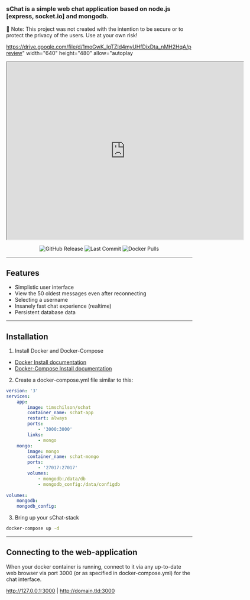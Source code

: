 ### sChat is a simple web chat application based on node.js [express, socket.io] and mongodb.

📢 Note: This project was not created with the intention to be secure or to protect the privacy of the users. Use at your own risk!

https://drive.google.com/file/d/1moGwK_IgTZId4myUHfDixDta_nMH2HqA/preview" width="640" height="480" allow="autoplay

<p align="center">
    <iframe src="https://drive.google.com/file/d/1moGwK_IgTZId4myUHfDixDta_nMH2HqA/preview" width="640" height="480" allow="autoplay"></iframe>
</p>

<p align="center">
    <img src="https://img.shields.io/badge/IBM%20Cloud-powered-blue.svg" alt="GitHub Release">
    <img src="https://img.shields.io/badge/platform-node-lightgrey.svg?style=flat" alt="Last Commit">
    <img src="https://img.shields.io/badge/license-Apache2-blue.svg?style=flat" alt="Docker Pulls">
</p>

---

## Features

- Simplistic user interface
- View the 50 oldest messages even after reconnecting
- Selecting a username
- Insanely fast chat experience (realtime)
- Persistent database data

---

## Installation

1. Install Docker and Docker-Compose

- [Docker Install documentation](https://docs.docker.com/install/)
- [Docker-Compose Install documentation](https://docs.docker.com/compose/install/)

2. Create a docker-compose.yml file similar to this:

```yml
version: '3'
services: 
    app:
        image: timschilson/schat
        container_name: schat-app
        restart: always
        ports: 
            - '3000:3000'
        links:
            - mongo
    mongo:
        image: mongo
        container_name: schat-mongo
        ports: 
            - '27017:27017'
        volumes:
            - mongodb:/data/db
            - mongodb_config:/data/configdb
            
volumes:
    mongodb:
    mongodb_config:
```

3. Bring up your sChat-stack

```bash
docker-compose up -d
```

---

## Connecting to the web-application

When your docker container is running, connect to it via any up-to-date web browser via port 3000 (or as specified in docker-compose.yml) for the chat interface.

http://127.0.0.1:3000 | http://domain.tld:3000